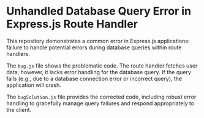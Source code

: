 # Unhandled Database Query Error in Express.js Route Handler

This repository demonstrates a common error in Express.js applications:  failure to handle potential errors during database queries within route handlers.

The `bug.js` file shows the problematic code.  The route handler fetches user data; however, it lacks error handling for the database query. If the query fails (e.g., due to a database connection error or incorrect query), the application will crash.

The `bugSolution.js` file provides the corrected code, including robust error handling to gracefully manage query failures and respond appropriately to the client.
